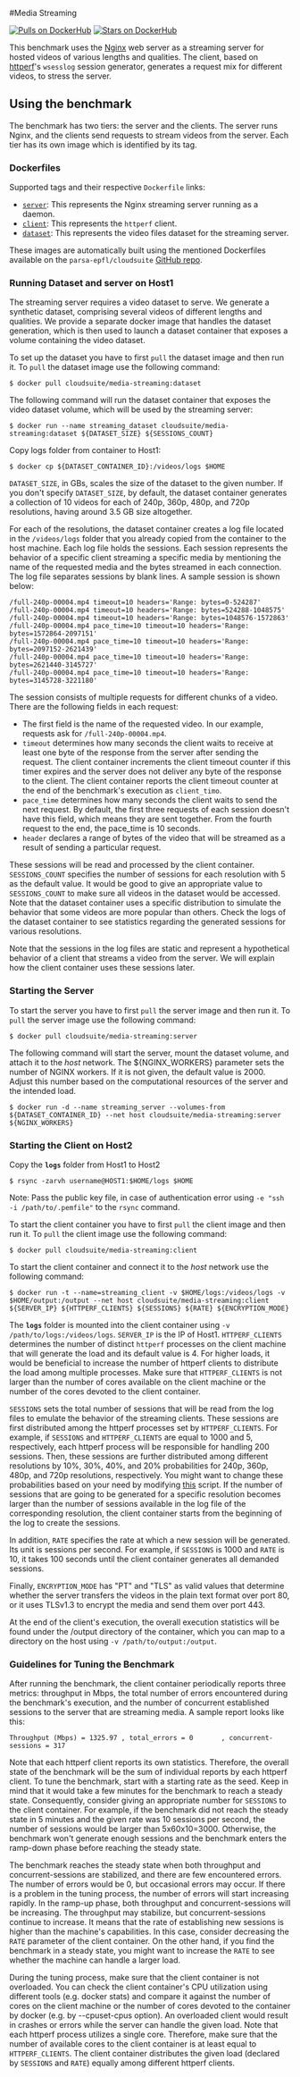 #Media Streaming

[![Pulls on DockerHub][dhpulls]][dhrepo]
[![Stars on DockerHub][dhstars]][dhrepo]

This benchmark uses the [Nginx][nginx_repo] web server as a streaming server for hosted videos of various lengths and qualities. The client, based on [httperf][httperf_repo]'s `wsesslog` session generator, generates a request mix for different videos, to stress the server.

## Using the benchmark ##
The benchmark has two tiers: the server and the clients. The server runs Nginx, and the clients send requests to stream videos from the server. Each tier has its own image which is identified by its tag.

### Dockerfiles ###

Supported tags and their respective `Dockerfile` links:

 - [`server`][serverdocker]: This represents the Nginx streaming server running as a daemon.
 - [`client`][clientdocker]: This represents the `httperf` client.
 - [`dataset`][datasetdocker]: This represents the video files dataset for the streaming server.

These images are automatically built using the mentioned Dockerfiles available on the `parsa-epfl/cloudsuite` [GitHub repo][repo].

### Running Dataset and server on Host1

The streaming server requires a video dataset to serve. We generate a synthetic dataset, comprising several videos of different lengths and qualities. We provide a separate docker image that handles the dataset generation, which is then used to launch a dataset container that exposes a volume containing the video dataset.

To set up the dataset you have to first `pull` the dataset image and then run it. To `pull` the dataset image use the following command:

    $ docker pull cloudsuite/media-streaming:dataset

The following command will run the dataset container that exposes the video dataset volume, which will be used by the streaming server:

    $ docker run --name streaming_dataset cloudsuite/media-streaming:dataset ${DATASET_SIZE} ${SESSIONS_COUNT}

Copy logs folder from container to Host1:

    $ docker cp ${DATASET_CONTAINER_ID}:/videos/logs $HOME
    
`DATASET_SIZE`, in GBs, scales the size of the dataset to the given number. If you don't specify `DATASET_SIZE`, by default, the dataset container generates a collection of 10 videos for each of 240p, 360p, 480p, and 720p resolutions, having around 3.5 GB size altogether. 

For each of the resolutions, the dataset container creates a log file located in the `/videos/logs` folder that you already copied from the container to the host machine. Each log file holds the sessions. Each session represents the behavior of a specific client streaming a specific media by mentioning the name of the requested media and the bytes streamed in each connection. The log file separates sessions by blank lines. A sample session is shown below:

```
/full-240p-00004.mp4 timeout=10 headers='Range: bytes=0-524287'
/full-240p-00004.mp4 timeout=10 headers='Range: bytes=524288-1048575'
/full-240p-00004.mp4 timeout=10 headers='Range: bytes=1048576-1572863'
/full-240p-00004.mp4 pace_time=10 timeout=10 headers='Range: bytes=1572864-2097151'
/full-240p-00004.mp4 pace_time=10 timeout=10 headers='Range: bytes=2097152-2621439'
/full-240p-00004.mp4 pace_time=10 timeout=10 headers='Range: bytes=2621440-3145727'
/full-240p-00004.mp4 pace_time=10 timeout=10 headers='Range: bytes=3145728-3221180'
```
The session consists of multiple requests for different chunks of a video. There are the following fields in each request:
- The first field is the name of the requested video. In our example, requests ask for `/full-240p-00004.mp4`.
- `timeout` determines how many seconds the client waits to receive at least one byte of the response from the server after sending the request. The client container increments the client timeout counter if this timer expires and the server does not deliver any byte of the response to the client. The client container reports the client timeout counter at the end of the benchmark's execution as `client_timo`.
- `pace_time` determines how many seconds the client waits to send the next request. By default, the first three requests of each session doesn't have this field, which means they are sent together. From the fourth request to the end, the pace_time is 10 seconds.
- `header` declares a range of bytes of the video that will be streamed as a result of sending a particular request. 

These sessions will be read and processed by the client container. `SESSIONS_COUNT` specifies the number of sessions for each resolution with 5 as the default value. It would be good to give an appropriate value to `SESSIONS_COUNT` to make sure all videos in the dataset would be accessed. Note that the dataset container uses a specific distribution to simulate the behavior that some videos are more popular than others. Check the logs of the dataset container to see statistics regarding the generated sessions for various resolutions.

Note that the sessions in the log files are static and represent a hypothetical behavior of a client that streams a video from the server. We will explain how the client container uses these sessions later. 


### Starting the Server ####
To start the server you have to first `pull` the server image and then run it. To `pull` the server image use the following command:

    $ docker pull cloudsuite/media-streaming:server

The following command will start the server, mount the dataset volume, and attach it to the *host* network. The ${NGINX_WORKERS} parameter sets the number of NGINX workers. If it is not given, the default value is 2000. Adjust this number based on the computational resources of the server and the intended load.  

    $ docker run -d --name streaming_server --volumes-from ${DATASET_CONTAINER_ID} --net host cloudsuite/media-streaming:server ${NGINX_WORKERS}


### Starting the Client on Host2 ###

Copy the **`logs`** folder from Host1 to Host2

    $ rsync -zarvh username@HOST1:$HOME/logs $HOME

Note: Pass the public key file, in case of authentication error using `-e "ssh -i /path/to/.pemfile"` to the `rsync` command.


To start the client container you have to first `pull` the client image and then run it. To `pull` the client image use the following command:

    $ docker pull cloudsuite/media-streaming:client

To start the client container and connect it to the *host* network use the following command:

    $ docker run -t --name=streaming_client -v $HOME/logs:/videos/logs -v $HOME/output:/output --net host cloudsuite/media-streaming:client ${SERVER_IP} ${HTTPERF_CLIENTS} ${SESSIONS} ${RATE} ${ENCRYPTION_MODE}

The **`logs`** folder is mounted into the client container using `-v /path/to/logs:/videos/logs`. `SERVER_IP` is the IP of Host1. `HTTPERF_CLIENTS` determines the number of distinct `httperf` processes on the client machine that will generate the load and its default value is 4. For higher loads, it would be beneficial to increase the number of httperf clients to distribute the load among multiple processes. Make sure that `HTTPERF_CLIENTS` is not larger than the number of cores available on the client machine or the number of the cores devoted to the client container.

`SESSIONS` sets the total number of sessions that will be read from the log files to emulate the behavior of the streaming clients. These sessions are first distributed among the httperf processes set by `HTTPERF_CLIENTS`. For example, if `SESSIONS` and `HTTPERF_CLIENTS` are equal to 1000 and 5, respectively, each httperf process will be responsible for handling 200 sessions. Then, these sessions are further distributed among different resolutions by 10%, 30%, 40%, and 20% probabilities for 240p, 360p, 480p, and 720p resolutions, respectively. You might want to change these probabilities based on your need by modifying [this](https://github.com/parsa-epfl/cloudsuite/blob/main/benchmarks/media-streaming/client/files/run/peak_hunter/launch_remote.sh) script. If the number of sessions that are going to be generated for a specific resolution becomes larger than the number of sessions available in the log file of the corresponding resolution, the client container starts from the beginning of the log to create the sessions. 

In addition, `RATE` specifies the rate at which a new session will be generated. Its unit is sessions per second. For example, if `SESSIONS` is 1000 and `RATE` is 10, it takes 100 seconds until the client container generates all demanded sessions. 

Finally, `ENCRYPTION_MODE` has "PT" and "TLS" as valid values that determine whether the server transfers the videos in the plain text format over port 80, or it uses TLSv1.3 to encrypt the media and send them over port 443. 

At the end of the client's execution, the overall execution statistics will be found under the /output directory of the container, which you can map to a directory on the host using `-v /path/to/output:/output`. 

### Guidelines for Tuning the Benchmark
After running the benchmark, the client container periodically reports three metrics: throughput in Mbps, the total number of errors encountered during the benchmark's execution, and the number of concurrent established sessions to the server that are streaming media. A sample report looks like this:
```
Throughput (Mbps) = 1325.97 , total_errors = 0       , concurrent-sessions = 317
```
Note that each httperf client reports its own statistics. Therefore, the overall state of the benchmark will be the sum of individual reports by each httperf client. To tune the benchmark, start with a starting rate as the seed. Keep in mind that it would take a few minutes for the benchmark to reach a steady state. Consequently, consider giving an appropriate number for `SESSIONS` to the client container. For example, if the benchmark did not reach the steady state in 5 minutes and the given rate was 10 sessions per second, the number of sessions would be larger than 5x60x10=3000. Otherwise, the benchmark won't generate enough sessions and the benchmark enters the ramp-down phase before reaching the steady state.

The benchmark reaches the steady state when both throughput and concurrent-sessions are stabilized, and there are few encountered errors. The number of errors would be 0, but occasional errors may occur. If there is a problem in the tuning process, the number of errors will start increasing rapidly. In the ramp-up phase, both throughput and concurrent-sessions will be increasing. The throughput may stabilize, but concurrent-sessions continue to increase. It means that the rate of establishing new sessions is higher than the machine's capabilities. In this case, consider decreasing the `RATE` parameter of the client container. On the other hand, if you find the benchmark in a steady state, you might want to increase the `RATE` to see whether the machine can handle a larger load.

During the tuning process, make sure that the client container is not overloaded. You can check the client container's CPU utilization using different tools (e.g. docker stats) and compare it against the number of cores on the client machine or the number of cores devoted to the container by docker (e.g. by --cpuset-cpus option). An overloaded client would result in crashes or errors while the server can handle the given load. Note that each httperf process utilizes a single core. Therefore, make sure that the number of available cores to the client container is at least equal to `HTTPERF_CLIENTS`. The client container distributes the given load (declared by `SESSIONS` and `RATE`) equally among different httperf clients.

  [datasetdocker]: https://github.com/parsa-epfl/cloudsuite/blob/main/benchmarks/media-streaming/dataset/Dockerfile "Dataset Dockerfile"  

  [serverdocker]: https://github.com/parsa-epfl/cloudsuite/blob/main/benchmarks/media-streaming/server/Dockerfile "Server Dockerfile"

  [clientdocker]: https://github.com/parsa-epfl/cloudsuite/blob/main/benchmarks/media-streaming/client/Dockerfile "Client Dockerfile"

  [repo]: https://github.com/parsa-epfl/cloudsuite/tree/main/benchmarks/media-streaming "GitHub Repo"
  [dhrepo]: https://hub.docker.com/r/cloudsuite/media-streaming/ "DockerHub Page"
  [dhpulls]: https://img.shields.io/docker/pulls/cloudsuite/media-streaming.svg "Go to DockerHub Page"
  [dhstars]: https://img.shields.io/docker/stars/cloudsuite/media-streaming.svg "Go to DockerHub Page"
  [nginx_repo]: https://github.com/nginx/nginx "Nginx repo"
  [httperf_repo]: https://github.com/httperf/httperf "httperf repo"

